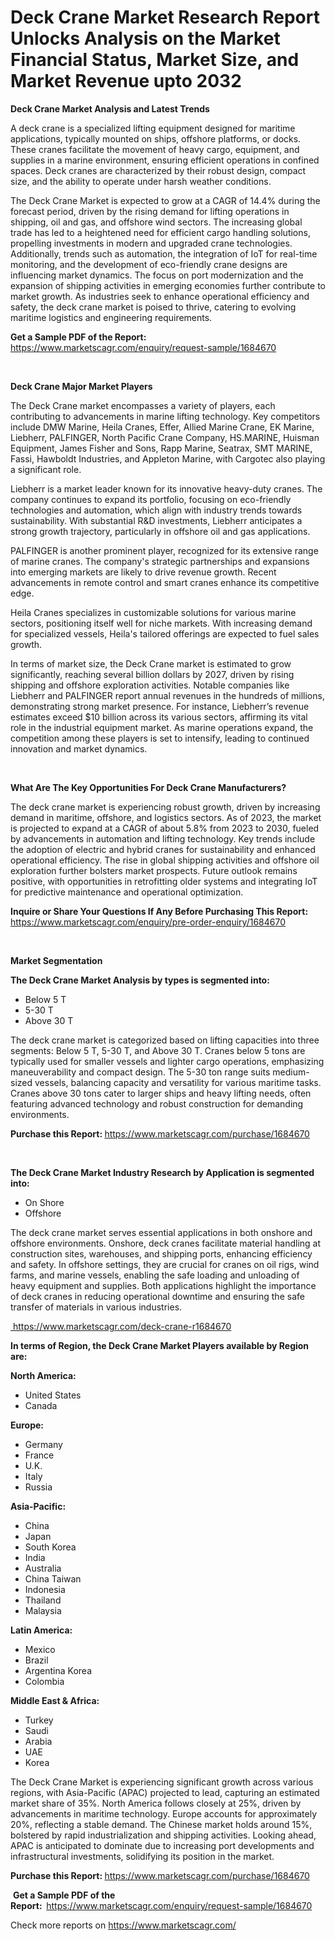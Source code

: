 <p><h1>Deck Crane Market Research Report Unlocks Analysis on the Market Financial Status, Market Size, and Market Revenue upto 2032</h1></p><p><strong>Deck Crane Market Analysis and Latest Trends</strong></p>
<p><p>A deck crane is a specialized lifting equipment designed for maritime applications, typically mounted on ships, offshore platforms, or docks. These cranes facilitate the movement of heavy cargo, equipment, and supplies in a marine environment, ensuring efficient operations in confined spaces. Deck cranes are characterized by their robust design, compact size, and the ability to operate under harsh weather conditions.</p><p>The Deck Crane Market is expected to grow at a CAGR of 14.4% during the forecast period, driven by the rising demand for lifting operations in shipping, oil and gas, and offshore wind sectors. The increasing global trade has led to a heightened need for efficient cargo handling solutions, propelling investments in modern and upgraded crane technologies. Additionally, trends such as automation, the integration of IoT for real-time monitoring, and the development of eco-friendly crane designs are influencing market dynamics. The focus on port modernization and the expansion of shipping activities in emerging economies further contribute to market growth. As industries seek to enhance operational efficiency and safety, the deck crane market is poised to thrive, catering to evolving maritime logistics and engineering requirements.</p></p>
<p><strong>Get a Sample PDF of the Report:&nbsp;</strong> <a href="https://www.marketscagr.com/enquiry/request-sample/1684670?utm_campaign=3561&utm_medium=2&utm_source=Github&utm_content=ia&utm_term=10042025&utm_id=deck-crane">https://www.marketscagr.com/enquiry/request-sample/1684670</a></p>
<p>&nbsp;</p>
<p><strong>Deck Crane Major Market Players</strong></p>
<p><p>The Deck Crane market encompasses a variety of players, each contributing to advancements in marine lifting technology. Key competitors include DMW Marine, Heila Cranes, Effer, Allied Marine Crane, EK Marine, Liebherr, PALFINGER, North Pacific Crane Company, HS.MARINE, Huisman Equipment, James Fisher and Sons, Rapp Marine, Seatrax, SMT MARINE, Fassi, Hawboldt Industries, and Appleton Marine, with Cargotec also playing a significant role.</p><p>Liebherr is a market leader known for its innovative heavy-duty cranes. The company continues to expand its portfolio, focusing on eco-friendly technologies and automation, which align with industry trends towards sustainability. With substantial R&D investments, Liebherr anticipates a strong growth trajectory, particularly in offshore oil and gas applications.</p><p>PALFINGER is another prominent player, recognized for its extensive range of marine cranes. The company's strategic partnerships and expansions into emerging markets are likely to drive revenue growth. Recent advancements in remote control and smart cranes enhance its competitive edge.</p><p>Heila Cranes specializes in customizable solutions for various marine sectors, positioning itself well for niche markets. With increasing demand for specialized vessels, Heila's tailored offerings are expected to fuel sales growth.</p><p>In terms of market size, the Deck Crane market is estimated to grow significantly, reaching several billion dollars by 2027, driven by rising shipping and offshore exploration activities. Notable companies like Liebherr and PALFINGER report annual revenues in the hundreds of millions, demonstrating strong market presence. For instance, Liebherr’s revenue estimates exceed $10 billion across its various sectors, affirming its vital role in the industrial equipment market. As marine operations expand, the competition among these players is set to intensify, leading to continued innovation and market dynamics.</p></p>
<p>&nbsp;</p>
<p><strong>What Are The Key Opportunities For Deck Crane Manufacturers?</strong></p>
<p><p>The deck crane market is experiencing robust growth, driven by increasing demand in maritime, offshore, and logistics sectors. As of 2023, the market is projected to expand at a CAGR of about 5.8% from 2023 to 2030, fueled by advancements in automation and lifting technology. Key trends include the adoption of electric and hybrid cranes for sustainability and enhanced operational efficiency. The rise in global shipping activities and offshore oil exploration further bolsters market prospects. Future outlook remains positive, with opportunities in retrofitting older systems and integrating IoT for predictive maintenance and operational optimization.</p></p>
<p><strong>Inquire or Share Your Questions If Any Before Purchasing This Report:</strong> <a href="https://www.marketscagr.com/enquiry/pre-order-enquiry/1684670?utm_campaign=3561&utm_medium=2&utm_source=Github&utm_content=ia&utm_term=10042025&utm_id=deck-crane">https://www.marketscagr.com/enquiry/pre-order-enquiry/1684670</a></p>
<p>&nbsp;</p>
<p><strong>Market Segmentation</strong></p>
<p><strong>The Deck Crane Market Analysis by types is segmented into:</strong></p>
<p><ul><li>Below 5 T</li><li>5-30 T</li><li>Above 30 T</li></ul></p>
<p><p>The deck crane market is categorized based on lifting capacities into three segments: Below 5 T, 5-30 T, and Above 30 T. Cranes below 5 tons are typically used for smaller vessels and lighter cargo operations, emphasizing maneuverability and compact design. The 5-30 ton range suits medium-sized vessels, balancing capacity and versatility for various maritime tasks. Cranes above 30 tons cater to larger ships and heavy lifting needs, often featuring advanced technology and robust construction for demanding environments.</p></p>
<p><strong>Purchase this Report:&nbsp;</strong><a href="https://www.marketscagr.com/purchase/1684670?utm_campaign=3561&utm_medium=2&utm_source=Github&utm_content=ia&utm_term=10042025&utm_id=deck-crane">https://www.marketscagr.com/purchase/1684670</a></p>
<p>&nbsp;</p>
<p><strong>The Deck Crane Market Industry Research by Application is segmented into:</strong></p>
<p><ul><li>On Shore</li><li>Offshore</li></ul></p>
<p><p>The deck crane market serves essential applications in both onshore and offshore environments. Onshore, deck cranes facilitate material handling at construction sites, warehouses, and shipping ports, enhancing efficiency and safety. In offshore settings, they are crucial for cranes on oil rigs, wind farms, and marine vessels, enabling the safe loading and unloading of heavy equipment and supplies. Both applications highlight the importance of deck cranes in reducing operational downtime and ensuring the safe transfer of materials in various industries.</p></p>
<p><a href="https://www.marketscagr.com/deck-crane-r1684670?utm_campaign=3561&utm_medium=2&utm_source=Github&utm_content=ia&utm_term=10042025&utm_id=deck-crane">&nbsp;https://www.marketscagr.com/deck-crane-r1684670</a></p>
<p><strong>In terms of Region, the Deck Crane Market Players available by Region are:</strong></p>
<p>
    <p> <strong> North America: </strong>
        <ul>
            <li>United States</li>
            <li>Canada</li>
        </ul>
        </p> 
    <p> <strong> Europe: </strong>
        <ul>
            <li>Germany</li>
            <li>France</li>
            <li>U.K.</li>
            <li>Italy</li>
            <li>Russia</li>
        </ul>
        </p> 
    <p> <strong> Asia-Pacific: </strong>
        <ul>
            <li>China</li>
            <li>Japan</li>
            <li>South Korea</li>
            <li>India</li>
            <li>Australia</li>
            <li>China Taiwan</li>
            <li>Indonesia</li>
            <li>Thailand</li>
            <li>Malaysia</li>
        </ul>
        </p> 
    <p> <strong> Latin America: </strong>
        <ul>
            <li>Mexico</li>
            <li>Brazil</li>
            <li>Argentina Korea</li>
            <li>Colombia</li>
        </ul>
        </p> 
    <p> <strong> Middle East & Africa: </strong>
        <ul>
            <li>Turkey</li>
            <li>Saudi</li>
            <li>Arabia</li>
            <li>UAE</li>
            <li>Korea</li>
        </ul>
    </p>
    </p>
<p><p>The Deck Crane Market is experiencing significant growth across various regions, with Asia-Pacific (APAC) projected to lead, capturing an estimated market share of 35%. North America follows closely at 25%, driven by advancements in maritime technology. Europe accounts for approximately 20%, reflecting a stable demand. The Chinese market holds around 15%, bolstered by rapid industrialization and shipping activities. Looking ahead, APAC is anticipated to dominate due to increasing port developments and infrastructural investments, solidifying its position in the market.</p></p>
<p><strong>Purchase this Report: </strong><a href="https://www.marketscagr.com/purchase/1684670?utm_campaign=3561&utm_medium=2&utm_source=Github&utm_content=ia&utm_term=10042025&utm_id=deck-crane">https://www.marketscagr.com/purchase/1684670</a></p>
<p>&nbsp;<strong>Get a Sample PDF of the Report:&nbsp;&nbsp;</strong><a href="https://www.marketscagr.com/enquiry/request-sample/1684670?utm_campaign=3561&utm_medium=2&utm_source=Github&utm_content=ia&utm_term=10042025&utm_id=deck-crane">https://www.marketscagr.com/enquiry/request-sample/1684670</a></p>
<p><strong></strong></p>
<p>Check more reports on <a href="https://www.marketscagr.com/?utm_campaign=3561&utm_medium=2&utm_source=Github&utm_content=ia&utm_term=10042025&utm_id=deck-crane">https://www.marketscagr.com/</a></p>